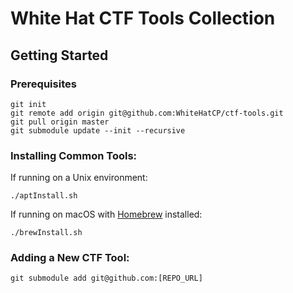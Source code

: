# White Hat CTF Tools Collection


## Getting Started

### Prerequisites

```
git init
git remote add origin git@github.com:WhiteHatCP/ctf-tools.git
git pull origin master
git submodule update --init --recursive
```

### Installing Common Tools:

If running on a Unix environment:

```
./aptInstall.sh
```

If running on macOS with [Homebrew](https://brew.sh "Install Homebrew") installed:

```
./brewInstall.sh
```

### Adding a New CTF Tool:

```
git submodule add git@github.com:[REPO_URL]
```
